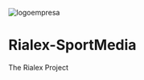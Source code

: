 ![logoempresa](https://github.com/elgranalex/Rialex-SportMedia/assets/114151916/288049eb-e34b-409d-9cd8-3b8bed602f08)
# Rialex-SportMedia
The Rialex Project
